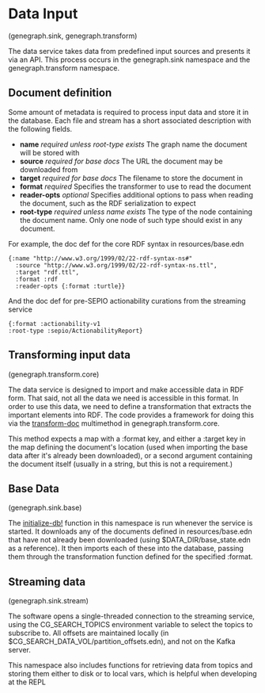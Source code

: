 # Data Input
(genegraph.sink, genegraph.transform)

The data service takes data from predefined input sources and presents it via an API. This process occurs in the genegraph.sink namespace and the genegraph.transform namespace.

## Document definition

Some amount of metadata is required to process input data and store it in the database. Each file and stream has a short associated description with the following fields.

* **name** *required unless root-type exists* The graph name the document will be stored with
* **source** *required for base docs* The URL the document may be downloaded from
* **target** *required for base docs* The filename to store the document in
* **format** *required* Specifies the transformer to use to read the document
* **reader-opts** *optional* Specifies additional options to pass when reading the document, such as the RDF serialization to expect
* **root-type** *required unless name exists* The type of the node containing the document name. Only one node of such type should exist in any document.

For example, the doc def for the core RDF syntax in resources/base.edn
```
{:name "http://www.w3.org/1999/02/22-rdf-syntax-ns#"
  :source "http://www.w3.org/1999/02/22-rdf-syntax-ns.ttl",
  :target "rdf.ttl",
  :format :rdf
  :reader-opts {:format :turtle}}
```

And the doc def for pre-SEPIO actionability curations from the streaming service
```
{:format :actionability-v1
:root-type :sepio/ActionabilityReport}
```

## Transforming input data
(genegraph.transform.core)

The data service is designed to import and make accessible data in RDF form. That said, not all the data we need is accessible in this format. In order to use this data, we need to define a transformation that extracts the important elements into RDF. The code provides a framework for doing this via the [transform-doc](#) multimethod in genegraph.transform.core.

This method expects a map with a :format key, and either a :target key in the map defining the document's location (used when importing the base data after it's already been downloaded), or a second argument containing the document itself (usually in a string, but this is not a requirement.)

## Base Data
(genegraph.sink.base)

The [initialize-db!](#) function in this namespace is run whenever the service is started. It downloads any of the documents defined in resources/base.edn that have not already been downloaded (using $DATA_DIR/base_state.edn as a reference). It then imports each of these into the database, passing them through the transformation function defined for the specified :format.

## Streaming data
(genegraph.sink.stream)

The software opens a single-threaded connection to the streaming service, using the CG_SEARCH_TOPICS environment variable to select the topics to subscribe to. All offsets are maintained locally (in $CG_SEARCH_DATA_VOL/partition_offsets.edn), and not on the Kafka server. 

This namespace also includes functions for retrieving data from topics and storing them either to disk or to local vars, which is helpful when developing at the REPL

